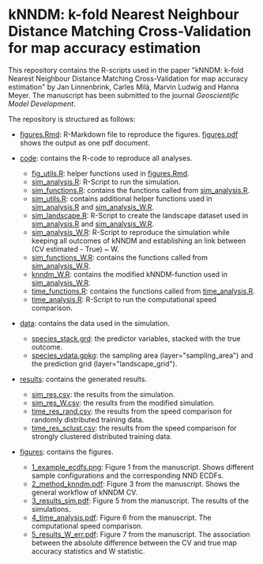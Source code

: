 ﻿# kNNDM: k-fold Nearest Neighbour Distance Matching Cross-Validation for map accuracy estimation

This repository contains the R-scripts used in the paper "kNNDM: k-fold Nearest Neighbour Distance Matching Cross-Validation for map accuracy estimation" by Jan Linnenbrink, Carles Milà, Marvin Ludwig and Hanna Meyer. The manuscript has been submitted to the journal *Geoscientific Model Development*.

The repository is structured as follows:

* [figures.Rmd](figures.Rmd): R-Markdown file to reproduce the figures. [figures.pdf](figures.pdf) shows the output as one pdf document.

* [code](code/): contains the R-code to reproduce all analyses.
	* [fig_utils.R](code/figures_utils.R): helper functions used in [figures.Rmd](figures.Rmd).
	* [sim_analysis.R](code/sim_analysis.R): R-Script to run the simulation.
	* [sim_functions.R](code/sim_functions.R): contains the functions called from [sim_analysis.R](code/sim_analysis.R).
	* [sim_utils.R](code/sim_utils.R): contains additional helper functions used in [sim_analysis.R](code/sim_analysis.R) and [sim_analysis_W.R](code/sim_analysis_W.R).
	* [sim_landscape.R](code/sim_landscape.R): R-Script to create the landscape dataset used in [sim_analysis.R](code/sim_analysis.R) and [sim_analysis_W.R](code/sim_analysis_W.R).
	* [sim_analysis_W.R](code/sim_analysis_W.R): R-Script to reproduce the simulation while keeping all outcomes of kNNDM and establishing an link between (CV estimated - True) ~ W.
	* [sim_functions_W.R](code/sim_functions_W.R): contains the functions called from [sim_analysis_W.R](code/sim_analysis_W.R).
	* [knndm_W.R](code/knndm_W.R): contains the modified kNNDM-function used in [sim_analysis_W.R](code/sim_analysis_W.R).
	* [time_functions.R](code/time_functions.R): contains the functions called from [time_analysis.R](code/time_analysis.R).
	* [time_analysis.R](code/time_analysis.R):  R-Script to run the computational speed comparison.

* [data](data/): contains the data used in the simulation.
	* [species_stack.grd](data/species_stack.grd): the predictor variables, stacked with the true outcome.
	* [species_vdata.gpkg](data/species_vdata.gpkg): the sampling area (layer="sampling_area") and the prediction grid (layer="landscape_grid").

* [results](results/): contains the generated results.
	* [sim_res.csv](results/sim_res.csv): the results from the simulation.
	* [sim_res_W.csv](results/sim_res_W.csv): the results from the modified simulation.
	* [time_res_rand.csv](results/time_res_rand.csv): the results from the speed comparison for randomly distributed training data.
	* [time_res_sclust.csv](results/time_res_sclust.csv): the results from the speed comparison for strongly clustered distributed training data.

* [figures](figures/): contains the figures.
	* [1_example_ecdfs.png](figures/1_example_ecdfs.png): Figure 1 from the manuscript. Shows different sample configurations and the corresponding NND ECDFs.
	* [2_method_knndm.pdf](figures/2_method_knndm.pdf): Figure 3 from the manuscript. Shows the general workflow of kNNDM CV.
	* [3_results_sim.pdf](figures/3_results_sim.pdf): Figure 5 from the manuscript. The results of the simulations.
	* [4_time_analysis.pdf](figures/4_time_analysis.pdf): Figure 6 from the manuscript. The computational speed comparison.
	* [5_results_W_err.pdf](figures/5_results_W_err.pdf): Figure 7 from the manuscript. The association between the absolute difference between the CV and true map accuracy statistics and W statistic.



